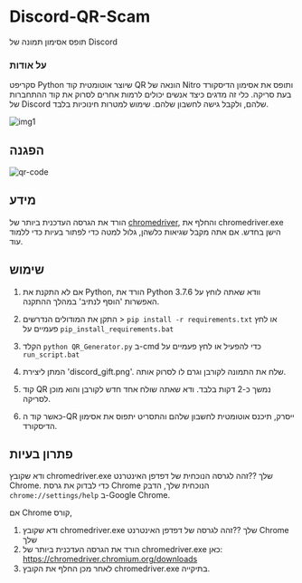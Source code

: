 # Discord-QR-Scam
תופס אסימון תמונה של Discord

### על אודות
סקריפט Python שיוצר אוטומטית קוד QR הונאה של Nitro ותופס את אסימון הדיסקורד בעת סריקה. כלי זה מדגים כיצד אנשים יכולים לרמות אחרים
לסרוק את קוד ההתחברות של Discord שלהם, ולקבל גישה לחשבון שלהם. שימוש למטרות חינוכיות בלבד.

![img1](https://i.ibb.co/BL2Q0jz/Screenshot-527.png)

## הפגנה
![qr-code](https://user-images.githubusercontent.com/75003671/117522092-fd79ff80-afe3-11eb-938c-23dd68d5927c.gif)

## מידע
הורד את הגרסה העדכנית ביותר של [chromedriver](https://chromedriver.chromium.org/downloads), והחלף את chromedriver.exe הישן בחדש. אם אתה מקבל שגיאות כלשהן, גלול למטה כדי לפתור בעיות כדי ללמוד עוד.

## שימוש
1. אם לא התקנת את Python, הורד את Python 3.7.6
וודא שאתה לוחץ על האפשרות 'הוסף לנתיב' במהלך
ההתקנה.

2. התקן את המודולים הנדרשים > ```pip install -r requirements.txt``` או לחץ פעמיים על `pip_install_requirements.bat`

3. הקלד ```python QR_Generator.py``` ב-cmd כדי להפעיל או לחץ פעמיים על `run_script.bat`

4. המתן ליצירת 'discord_gift.png'. שלח את התמונה לקורבן וגרם לו לסרוק אותה.

5. קוד QR נמשך כ-2 דקות בלבד. ודא שאתה שולח אחד חדש לקורבן והוא מוכן לסריקה.

6. כאשר קוד ה-QR ייסרק, תיכנס אוטומטית לחשבון שלהם והתסריט יתפוס את אסימון הדיסקורד.

## פתרון בעיות
ודא שקובץ chromedriver.exe שלך ??זהה לגרסה הנוכחית של דפדפן האינטרנט Chrome. כדי לבדוק את גרסת Chrome הנוכחית שלך,
הדבק `chrome://settings/help` ב-Google Chrome.

אם Chrome קורס,

1. ודא שקובץ chromedriver.exe שלך ??זהה לגרסה של דפדפן האינטרנט Chrome שלך
2. הורד את הגרסה העדכנית ביותר של chromedriver.exe כאן: https://chromedriver.chromium.org/downloads
3. לאחר מכן החלף את הקובץ chromedriver.exe בתיקייה.

